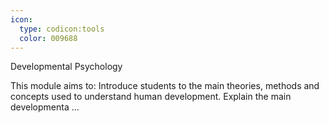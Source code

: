 ```yaml
---
icon:
  type: codicon:tools
  color: 009688
---
```

Developmental Psychology

This module aims to: Introduce students to the main theories, methods and concepts used to understand human development. Explain the main developmenta ... 
